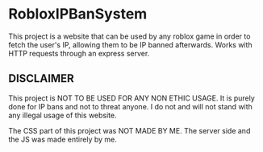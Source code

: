 # RobloxIPBanSystem
This project is a website that can be used by any roblox game in order to fetch the user's IP, allowing them to be IP banned afterwards. Works with HTTP requests through an express server.

## DISCLAIMER

This project is NOT TO BE USED FOR ANY NON ETHIC USAGE. It is purely done for IP bans and not to threat anyone. I do not and will not stand with any illegal usage of this website.


The CSS part of this project was NOT MADE BY ME. The server side and the JS was made entirely by me.
